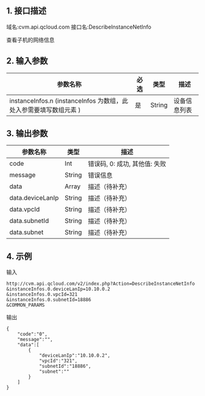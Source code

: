 ## 1. 接口描述
域名:cvm.api.qcloud.com
接口名:DescribeInstanceNetInfo

查看子机的网络信息

## 2. 输入参数
| 参数名称 | 必选  | 类型 | 描述 |
|---------|---------|---------|---------|
| instanceInfos.n (instanceInfos 为数组，此处入参需要填写数组元素 ) | 是 | String | 设备信息列表|


## 3. 输出参数
| 参数名称 | 类型 | 描述 |
|---------|---------|---------|
| code | Int | 错误码, 0: 成功, 其他值: 失败|
| message | String | 错误信息|
| data | Array | 描述（待补充） |
| data.deviceLanIp | String | 描述（待补充）| 
| data.vpcId | String | 描述（待补充）| 
| data.subnetId | String | 描述（待补充）| 
| data.subnet | String | 描述（待补充）| 


## 4. 示例
输入
```
http://cvm.api.qcloud.com/v2/index.php?Action=DescribeInstanceNetInfo
&instanceInfos.0.deviceLanIp=10.10.0.2
&instanceInfos.0.vpcId=321
&instanceInfos.0.subnetId=18886
&COMMON_PARAMS
```
输出
```
{
    "code":"0",
    "message":"",
    "data":[
        {
            "deviceLanIp":"10.10.0.2",
            "vpcId":"321",
            "subnetId":"18886",
            "subnet":""
        }
    ]
}
```

